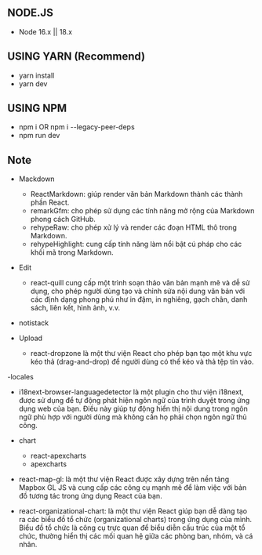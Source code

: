 ## NODE.JS

- Node 16.x || 18.x

## USING YARN (Recommend)

- yarn install
- yarn dev

## USING NPM

- npm i OR npm i --legacy-peer-deps
- npm run dev

## Note

- Mackdown

  - ReactMarkdown: giúp render văn bản Markdown thành các thành phần React.
  - remarkGfm: cho phép sử dụng các tính năng mở rộng của Markdown phong cách GitHub.
  - rehypeRaw: cho phép xử lý và render các đoạn HTML thô trong Markdown.
  - rehypeHighlight: cung cấp tính năng làm nổi bật cú pháp cho các khối mã trong Markdown.

- Edit

  - react-quill cung cấp một trình soạn thảo văn bản mạnh mẽ và dễ sử dụng, cho phép người dùng tạo và chỉnh sửa nội dung văn bản với các định dạng phong phú như in đậm, in nghiêng, gạch chân, danh sách, liên kết, hình ảnh, v.v.

- notistack

- Upload

  - react-dropzone là một thư viện React cho phép bạn tạo một khu vực kéo thả (drag-and-drop) để người dùng có thể kéo và thả tệp tin vào.

-locales

- i18next-browser-languagedetector là một plugin cho thư viện i18next, được sử dụng để tự động phát hiện ngôn ngữ của trình duyệt trong ứng dụng web của bạn. Điều này giúp tự động hiển thị nội dung trong ngôn ngữ phù hợp với người dùng mà không cần họ phải chọn ngôn ngữ thủ công.

- chart

  - react-apexcharts
  - apexcharts

- react-map-gl: là một thư viện React được xây dựng trên nền tảng Mapbox GL JS và cung cấp các công cụ mạnh mẽ để làm việc với bản đồ tương tác trong ứng dụng React của bạn.

- react-organizational-chart: là một thư viện React giúp bạn dễ dàng tạo ra các biểu đồ tổ chức (organizational charts) trong ứng dụng của mình. Biểu đồ tổ chức là công cụ trực quan để biểu diễn cấu trúc của một tổ chức, thường hiển thị các mối quan hệ giữa các phòng ban, nhóm, và cá nhân.
